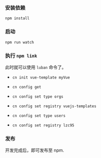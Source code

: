 ### 安装依赖

`npm install`

### 启动

`npm run watch`

### 执行 `npm link`

此时就可以使用 `luban` 命令了。

- `cn init vue-template myVue`
- `cn config get`
- `cn config set type orgs`
- `cn config set registry vuejs-templates`

- `cn config set type users`
- `cn config set registry lzc95`

### 发布

开发完成后，即可发布至 npm.
